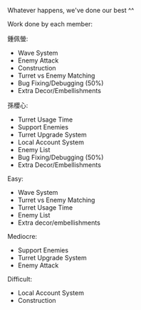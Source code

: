 Whatever happens, we've done our best ^^

Work done by each member:

鍾佩螢:
- Wave System
- Enemy Attack
- Construction
- Turret vs Enemy Matching
- Bug Fixing/Debugging (50%)
- Extra Decor/Embellishments

孫櫻心:
- Turret Usage Time
- Support Enemies
- Turret Upgrade System
- Local Account System
- Enemy List
- Bug Fixing/Debugging (50%)
- Extra Decor/Embellishments

Easy:
- Wave System
- Turret vs Enemy Matching
- Turret Usage Time
- Enemy List
- Extra decor/embellishments

Mediocre:
- Support Enemies
- Turret Upgrade System
- Enemy Attack

Difficult:
- Local Account System
- Construction
